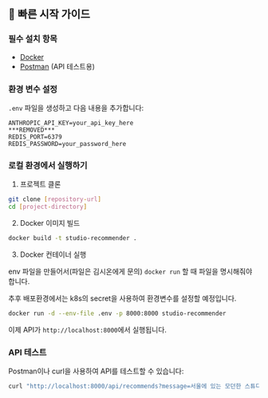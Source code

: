 ## 🚀 빠른 시작 가이드

### 필수 설치 항목

- [Docker](https://www.docker.com/get-started)
- [Postman](https://www.postman.com/downloads/) (API 테스트용)

### 환경 변수 설정

`.env` 파일을 생성하고 다음 내용을 추가합니다:

```env
ANTHROPIC_API_KEY=your_api_key_here
***REMOVED***
REDIS_PORT=6379
REDIS_PASSWORD=your_password_here
```

### 로컬 환경에서 실행하기

1. 프로젝트 클론
```bash
git clone [repository-url]
cd [project-directory]
```

2. Docker 이미지 빌드
```bash
docker build -t studio-recommender .
```

3. Docker 컨테이너 실행
    
env 파일을 만들어서(파일은 김시온에게 문의) `docker run` 할 때 파일을 명시해줘야 합니다.

추후 배포환경에서는 k8s의 secret을 사용하여 환경변수를 설정할 예정입니다.
```bash
docker run -d --env-file .env -p 8000:8000 studio-recommender
```

이제 API가 `http://localhost:8000`에서 실행됩니다.

### API 테스트

Postman이나 curl을 사용하여 API를 테스트할 수 있습니다:

```bash
curl "http://localhost:8000/api/recommends?message=서울에 있는 모던한 스튜디오"
```
